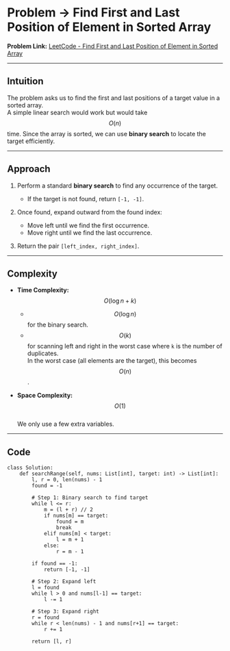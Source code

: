 # Problem -> Find First and Last Position of Element in Sorted Array

**Problem Link:** [LeetCode - Find First and Last Position of Element in Sorted Array](https://leetcode.com/problems/find-first-and-last-position-of-element-in-sorted-array/)

---

## Intuition

The problem asks us to find the first and last positions of a target value in a sorted array.  
A simple linear search would work but would take $$O(n)$$ time. Since the array is sorted, we can use **binary search** to locate the target efficiently.

---

## Approach

1. Perform a standard **binary search** to find any occurrence of the target.
   - If the target is not found, return `[-1, -1]`.

2. Once found, expand outward from the found index:
   - Move left until we find the first occurrence.
   - Move right until we find the last occurrence.

3. Return the pair `[left_index, right_index]`.

---

## Complexity

- **Time Complexity:** $$O(\log n + k)$$
  - $$O(\log n)$$ for the binary search.
  - $$O(k)$$ for scanning left and right in the worst case where `k` is the number of duplicates.  
    In the worst case (all elements are the target), this becomes $$O(n)$$.

- **Space Complexity:** $$O(1)$$  
  We only use a few extra variables.

---

## Code

```python3
class Solution:
    def searchRange(self, nums: List[int], target: int) -> List[int]:
        l, r = 0, len(nums) - 1
        found = -1

        # Step 1: Binary search to find target
        while l <= r:
            m = (l + r) // 2
            if nums[m] == target:
                found = m
                break
            elif nums[m] < target:
                l = m + 1
            else:
                r = m - 1

        if found == -1:
            return [-1, -1]

        # Step 2: Expand left
        l = found
        while l > 0 and nums[l-1] == target:
            l -= 1

        # Step 3: Expand right
        r = found
        while r < len(nums) - 1 and nums[r+1] == target:
            r += 1

        return [l, r]

```
